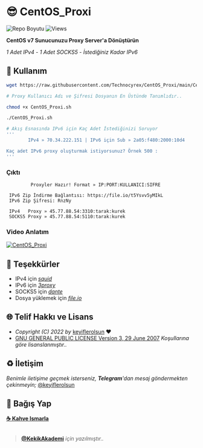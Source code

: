 # 😎 CentOS_Proxi

![Repo Boyutu](https://img.shields.io/github/repo-size/keyiflerolsun/CentOS_Proxi) ![Views](https://hits.seeyoufarm.com/api/count/incr/badge.svg?url=https://github.com/keyiflerolsun/CentOS_Proxi&title=Profile%20Views)

**CentOS v7 Sunucunuzu Proxy Server'a Dönüştürün**

*1 Adet IPv4* - *1 Adet SOCKS5* -  *İstediğiniz Kadar IPv6*

## 🚀 Kullanım

```bash
wget https://raw.githubusercontent.com/Technocyrex/CentOS_Proxi/main/CentOS_Proxi.sh --no-check-certificate --no-cache --no-cookies

# Proxy Kullanıcı Adı ve Şifresi Dosyanın En Üstünde Tanımlıdır..

chmod +x CentOS_Proxi.sh

./CentOS_Proxi.sh

# Akış Esnasında IPv6 için Kaç Adet İstediğinizi Soruyor
'''
        IPv4 » 70.34.222.151 | IPv6 için Sub » 2a05:f480:2000:10d4

Kaç adet IPv6 proxy oluşturmak istiyorsunuz? Örnek 500 :
'''
```

### Çıktı

```
         Proxyler Hazır! Format » IP:PORT:KULLANICI:SIFRE

 IPv6 Zip İndirme Bağlantısı: https://file.io/t5Ysvv5yMIkL
 IPv6 Zip Şifresi: RnzNy

 IPv4   Proxy » 45.77.88.54:3310:tarak:kurek
 SOCKS5 Proxy » 45.77.88.54:5110:tarak:kurek
```

### Video Anlatım

[![CentOS_Proxi](https://img.youtube.com/vi/-tqliMAo8Mc/0.jpg)](https://www.youtube.com/watch?v=-tqliMAo8Mc)

## 📝 Teşekkürler

- IPv4           için *[squid](https://github.com/squid-cache/squid)*
- IPv6           için *[3proxy](https://github.com/3proxy/3proxy)*
- SOCKS5         için *[dante](https://github.com/Lozy/danted)*
- Dosya yüklemek için *[file.io](https://www.file.io/developers)*

## 🌐 Telif Hakkı ve Lisans

- _Copyright (C) 2022 by_ [keyiflerolsun](https://github.com/keyiflerolsun) ❤️️
- [GNU GENERAL PUBLIC LICENSE Version 3, 29 June 2007](https://github.com/keyiflerolsun/CentOS_Proxi/blob/main/LICENSE) _Koşullarına göre lisanslanmıştır.._

## ♻️ İletişim

_Benimle iletişime geçmek isterseniz, **Telegram**'dan mesaj göndermekten çekinmeyin;_ [@keyiflerolsun](https://t.me/keyiflerolsun)

## 💸 Bağış Yap

**[☕️ Kahve Ismarla](https://keyiflerolsun.me/Kahve)**

##

> **[@KekikAkademi](https://t.me/KekikAkademi)** _için yazılmıştır.._
